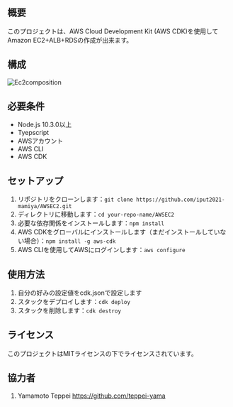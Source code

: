 ## 概要
このプロジェクトは、AWS Cloud Development Kit (AWS CDK)を使用してAmazon EC2+ALB+RDSの作成が出来ます。

## 構成
![Ec2composition](https://github.com/iput2021-mamiya/AWSEC2/assets/130954520/fcd69a57-344e-4b14-8d4d-51959ca9ebc1)
## 必要条件
- Node.js 10.3.0以上
- Tyepscript
- AWSアカウント
- AWS CLI
- AWS CDK

## セットアップ
1. リポジトリをクローンします：`git clone https://github.com/iput2021-mamiya/AWSEC2.git`
2. ディレクトリに移動します：`cd your-repo-name/AWSEC2`
3. 必要な依存関係をインストールします：`npm install`
4. AWS CDKをグローバルにインストールします（まだインストールしていない場合）：`npm install -g aws-cdk`
5. AWS CLIを使用してAWSにログインします：`aws configure`

## 使用方法
1. 自分の好みの設定値をcdk.jsonで設定します
2. スタックをデプロイします：`cdk deploy`
3. スタックを削除します：`cdk destroy`

## ライセンス
このプロジェクトはMITライセンスの下でライセンスされています。

## 協力者
1. Yamamoto Teppei https://github.com/teppei-yama
